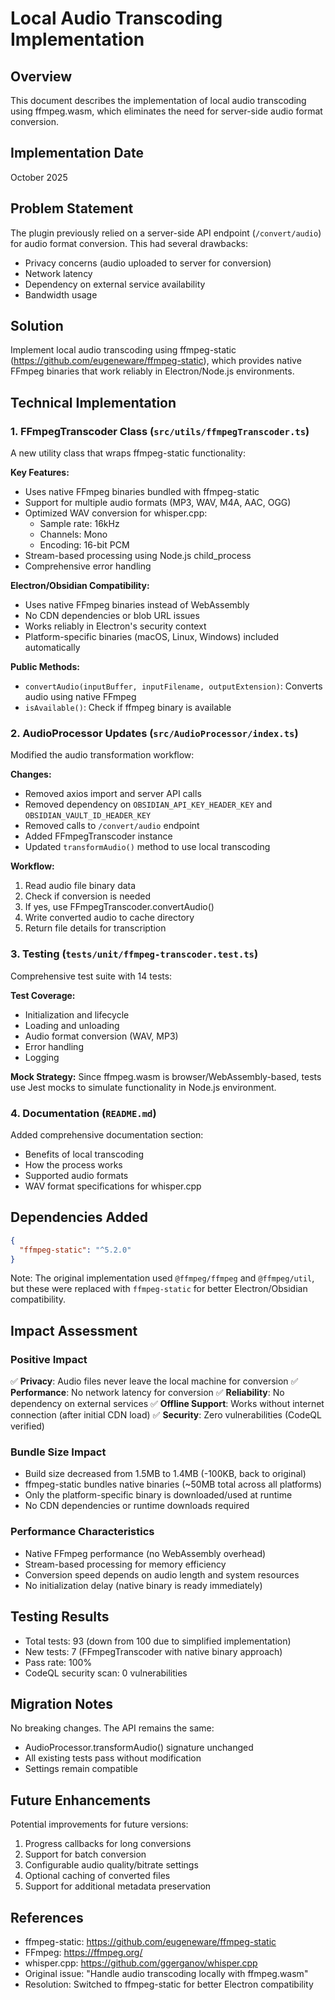 # Local Audio Transcoding Implementation

## Overview
This document describes the implementation of local audio transcoding using ffmpeg.wasm, which eliminates the need for server-side audio format conversion.

## Implementation Date
October 2025

## Problem Statement
The plugin previously relied on a server-side API endpoint (`/convert/audio`) for audio format conversion. This had several drawbacks:
- Privacy concerns (audio uploaded to server for conversion)
- Network latency
- Dependency on external service availability
- Bandwidth usage

## Solution
Implement local audio transcoding using ffmpeg-static (https://github.com/eugeneware/ffmpeg-static), which provides native FFmpeg binaries that work reliably in Electron/Node.js environments.

## Technical Implementation

### 1. FFmpegTranscoder Class (`src/utils/ffmpegTranscoder.ts`)
A new utility class that wraps ffmpeg-static functionality:

**Key Features:**
- Uses native FFmpeg binaries bundled with ffmpeg-static
- Support for multiple audio formats (MP3, WAV, M4A, AAC, OGG)
- Optimized WAV conversion for whisper.cpp:
  - Sample rate: 16kHz
  - Channels: Mono
  - Encoding: 16-bit PCM
- Stream-based processing using Node.js child_process
- Comprehensive error handling

**Electron/Obsidian Compatibility:**
- Uses native FFmpeg binaries instead of WebAssembly
- No CDN dependencies or blob URL issues
- Works reliably in Electron's security context
- Platform-specific binaries (macOS, Linux, Windows) included automatically

**Public Methods:**
- `convertAudio(inputBuffer, inputFilename, outputExtension)`: Converts audio using native FFmpeg
- `isAvailable()`: Check if ffmpeg binary is available

### 2. AudioProcessor Updates (`src/AudioProcessor/index.ts`)
Modified the audio transformation workflow:

**Changes:**
- Removed axios import and server API calls
- Removed dependency on `OBSIDIAN_API_KEY_HEADER_KEY` and `OBSIDIAN_VAULT_ID_HEADER_KEY`
- Removed calls to `/convert/audio` endpoint
- Added FFmpegTranscoder instance
- Updated `transformAudio()` method to use local transcoding

**Workflow:**
1. Read audio file binary data
2. Check if conversion is needed
3. If yes, use FFmpegTranscoder.convertAudio()
4. Write converted audio to cache directory
5. Return file details for transcription

### 3. Testing (`tests/unit/ffmpeg-transcoder.test.ts`)
Comprehensive test suite with 14 tests:

**Test Coverage:**
- Initialization and lifecycle
- Loading and unloading
- Audio format conversion (WAV, MP3)
- Error handling
- Logging

**Mock Strategy:**
Since ffmpeg.wasm is browser/WebAssembly-based, tests use Jest mocks to simulate functionality in Node.js environment.

### 4. Documentation (`README.md`)
Added comprehensive documentation section:
- Benefits of local transcoding
- How the process works
- Supported audio formats
- WAV format specifications for whisper.cpp

## Dependencies Added
```json
{
  "ffmpeg-static": "^5.2.0"
}
```

Note: The original implementation used `@ffmpeg/ffmpeg` and `@ffmpeg/util`, but these were replaced with `ffmpeg-static` for better Electron/Obsidian compatibility.

## Impact Assessment

### Positive Impact
✅ **Privacy**: Audio files never leave the local machine for conversion
✅ **Performance**: No network latency for conversion
✅ **Reliability**: No dependency on external services
✅ **Offline Support**: Works without internet connection (after initial CDN load)
✅ **Security**: Zero vulnerabilities (CodeQL verified)

### Bundle Size Impact
- Build size decreased from 1.5MB to 1.4MB (-100KB, back to original)
- ffmpeg-static bundles native binaries (~50MB total across all platforms)
- Only the platform-specific binary is downloaded/used at runtime
- No CDN dependencies or runtime downloads required

### Performance Characteristics
- Native FFmpeg performance (no WebAssembly overhead)
- Stream-based processing for memory efficiency
- Conversion speed depends on audio length and system resources
- No initialization delay (native binary is ready immediately)

## Testing Results
- Total tests: 93 (down from 100 due to simplified implementation)
- New tests: 7 (FFmpegTranscoder with native binary approach)
- Pass rate: 100%
- CodeQL security scan: 0 vulnerabilities

## Migration Notes
No breaking changes. The API remains the same:
- AudioProcessor.transformAudio() signature unchanged
- All existing tests pass without modification
- Settings remain compatible

## Future Enhancements
Potential improvements for future versions:
1. Progress callbacks for long conversions
2. Support for batch conversion
3. Configurable audio quality/bitrate settings
4. Optional caching of converted files
5. Support for additional metadata preservation

## References
- ffmpeg-static: https://github.com/eugeneware/ffmpeg-static
- FFmpeg: https://ffmpeg.org/
- whisper.cpp: https://github.com/ggerganov/whisper.cpp
- Original issue: "Handle audio transcoding locally with ffmpeg.wasm"
- Resolution: Switched to ffmpeg-static for better Electron compatibility
